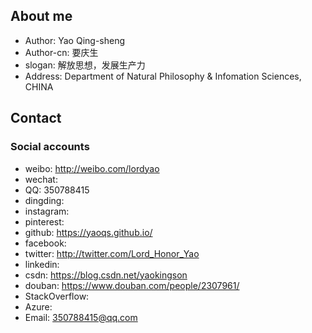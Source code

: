 ## About me

+ Author: Yao Qing-sheng
+ Author-cn: 要庆生
+ slogan: 解放思想，发展生产力
+ Address: Department of Natural Philosophy & Infomation Sciences, CHINA

## Contact

### Social accounts

- weibo: <http://weibo.com/lordyao>
- wechat:
- QQ: 350788415
- dingding:
- instagram:
- pinterest:
- github: <https://yaoqs.github.io/>
- facebook:
- twitter: <http://twitter.com/Lord_Honor_Yao>
- linkedin:
- csdn: <https://blog.csdn.net/yaokingson>
- douban: <https://www.douban.com/people/2307961/>
- StackOverflow:
- Azure:
- Email: 350788415@qq.com
